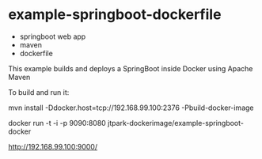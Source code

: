 # example-springboot-dockerfile
- springboot web app
- maven
- dockerfile

This example builds and deploys a SpringBoot inside Docker using Apache Maven


To build and run it:

mvn install -Ddocker.host=tcp://192.168.99.100:2376 -Pbuild-docker-image

docker run -t -i -p 9090:8080 jtpark-dockerimage/example-springboot-docker


http://192.168.99.100:9000/

